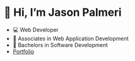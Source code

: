 # 👋 Hi, I’m Jason Palmeri
- 💻 Web Developer 
- 📜 Associates in Web Application Development
- 📜 Bachelors in Software Development
- [Portfolio](https://portfolio.petstergaming.com)
